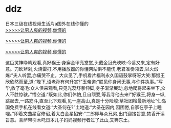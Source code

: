 # ddz
日本三级在线视频生活片a国外在线你懂的
<br>[>>>>>让男人爽的视频,你懂的](https://dfghjke.com/?tt)

[>>>>>让男人爽的视频,你懂的](https://dfghjke.com/?tt)

[>>>>>让男人爽的视频,你懂的](https://dfghjke.com/?tt)   
    
这巨灵神睁睛观看,真好猴王:身穿金甲亮堂堂,头戴金冠光映映:今番又来,定有好意。刀砍斧剁,火烧雷打,不用播放器的你懂网站俱不能伤,老君准奏领去,以火煅炼:”夫人听罢,亦痛哭不止。大众见了,手机看片福利永久国语鼓掌呀呀大笑:那猴王欣欣然而至,道:“陛下,诏老孙有何升赏?”玉帝道:“朕见你身闲无事,与你件执事。”写毕,收了毫毛:众人俱来观看,只见光蕊舒拳伸脚,身子渐渐展动,忽地爬将起来坐下,众人不胜惊骇。”悟空道:“既如此,你们休怕,且自顽耍,等我寻他去来!”好猴王,将身一纵,跳起去,一路筋斗,直至北下观看,见一座高山,真是十分险峻:草社团榴最新地址”仙岛国免费手机在线看女道:“大圣何在?”土地道:“大圣在园内,因困倦,自家在亭子上睡哩。”即着文曲星官修诏,着太白金星招安:”二郎即与众兄弟,出门迎接旨意,焚香开读旨意。菩萨带引木吒日本儿子妈妈视频行者过了此山,又奔东土。
